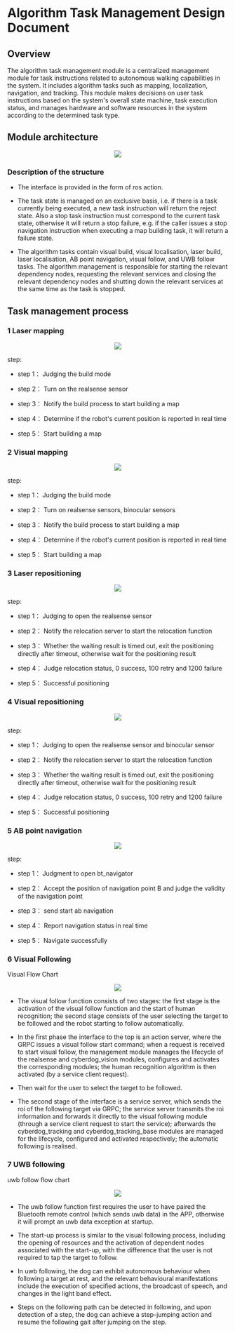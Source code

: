 # Algorithm Task Management Design Document
## Overview
The algorithm task management module is a centralized management module for task instructions related to autonomous walking capabilities in the system. It includes algorithm tasks such as mapping, localization, navigation, and tracking. This module makes decisions on user task instructions based on the system's overall state machine, task execution status, and manages hardware and software resources in the system according to the determined task type.
## Module architecture

<center>

![](./image/algorithm_manager/algorithm_manager_en.png)

</center>

### Description of the structure

- The interface is provided in the form of ros action.

- The task state is managed on an exclusive basis, i.e. if there is a task currently being executed, a new task instruction will return the reject state. Also a stop task instruction must correspond to the current task state, otherwise it will return a stop failure, e.g. if the caller issues a stop navigation instruction when executing a map building task, it will return a failure state. 

- The algorithm tasks contain visual build, visual localisation, laser build, laser localisation, AB point navigation, visual follow, and UWB follow tasks. The algorithm management is responsible for starting the relevant dependency nodes, requesting the relevant services and closing the relevant dependency nodes and shutting down the relevant services at the same time as the task is stopped.

## Task management process

### 1 Laser mapping

<center>

![](./image/algorithm_manager/lidar_mapping_en.png)

</center>

step:

- step 1： Judging the build mode

- step 2： Turn on the realsense sensor

- step 3： Notify the build process to start building a map

- step 4： Determine if the robot's current position is reported in real time

- step 5： Start building a map

### 2 Visual mapping

<center>

![](./image/algorithm_manager/vision_mapping_en.png)

</center>

step:

- step 1： Judging the build mode

- step 2： Turn on realsense sensors, binocular sensors

- step 3： Notify the build process to start building a map

- step 4： Determine if the robot's current position is reported in real time

- step 5： Start building a map

### 3 Laser repositioning

<center>

![](./image/algorithm_manager/lidar_relocalization_en.png)

</center>

step:

- step 1： Judging to open the realsense sensor

- step 2： Notify the relocation server to start the relocation function

- step 3： Whether the waiting result is timed out, exit the positioning directly after timeout, otherwise wait for the positioning result

- step 4： Judge relocation status, 0 success, 100 retry and 1200 failure

- step 5： Successful positioning

### 4 Visual repositioning

<center>

![](./image/algorithm_manager/vision_relocalization_en.png)

</center>

step:

- step 1： Judging to open the realsense sensor and binocular sensor

- step 2： Notify the relocation server to start the relocation function

- step 3： Whether the waiting result is timed out, exit the positioning directly after timeout, otherwise wait for the positioning result

- step 4： Judge relocation status, 0 success, 100 retry and 1200 failure

- step 5： Successful positioning

### 5 AB point navigation

<center>

![](./image/algorithm_manager/ab_navigation_en.png)

</center>

step:

- step 1： Judgment to open bt_navigator

- step 2： Accept the position of navigation point B and judge the validity of the navigation point

- step 3： send start ab navigation

- step 4： Report navigation status in real time

- step 5： Navigate successfully

### 6 Visual Following

Visual Flow Chart

<center>

![](./image/algorithm_manager/vision_tracking_en.png)

</center>

- The visual follow function consists of two stages: the first stage is the activation of the visual follow function and the start of human recognition; the second stage consists of the user selecting the target to be followed and the robot starting to follow automatically.

- In the first phase the interface to the top is an action server, where the GRPC issues a visual follow start command; when a request is received to start visual follow, the management module manages the lifecycle of the realsense and cyberdog_vision modules, configures and activates the corresponding modules; the human recognition algorithm is then activated (by a service client request).

- Then wait for the user to select the target to be followed.

- The second stage of the interface is a service server, which sends the roi of the following target via GRPC; the service server transmits the roi information and forwards it directly to the visual following module (through a service client request to start the service); afterwards the cyberdog_tracking and cyberdog_tracking_base modules are managed for the lifecycle, configured and activated respectively; the automatic following is realised.

### 7 UWB following

uwb follow flow chart

<center>

![](./image/algorithm_manager/uwb_tracking_en.png)

</center>

- The uwb follow function first requires the user to have paired the Bluetooth remote control (which sends uwb data) in the APP, otherwise it will prompt an uwb data exception at startup.

- The start-up process is similar to the visual following process, including the opening of resources and the activation of dependent nodes associated with the start-up, with the difference that the user is not required to tap the target to follow.

- In uwb following, the dog can exhibit autonomous behaviour when following a target at rest, and the relevant behavioural manifestations include the execution of specified actions, the broadcast of speech, and changes in the light band effect.

- Steps on the following path can be detected in following, and upon detection of a step, the dog can achieve a step-jumping action and resume the following gait after jumping on the step.